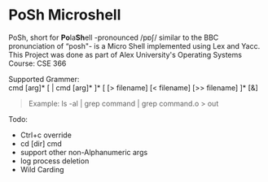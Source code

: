# PoSh Microshell
PoSh, short for **Po**la**Sh**ell -pronounced /pɒʃ/  similar to the BBC pronunciation of “posh"- is a Micro Shell implemented using Lex and Yacc. <br>
This Project was done as part of Alex University's Operating Systems Course: CSE 366 

Supported Grammer:<br>
cmd [arg]* [ | cmd [arg]* ]* [ [> filename] 
 [< filename]
[>> filename] ]* [&]<br>
> Example: ls -al | grep command | grep command.o > out

Todo:
- Ctrl+c override
- cd [dir] cmd
- support other non-Alphanumeric args
- log process deletion
- Wild Carding

